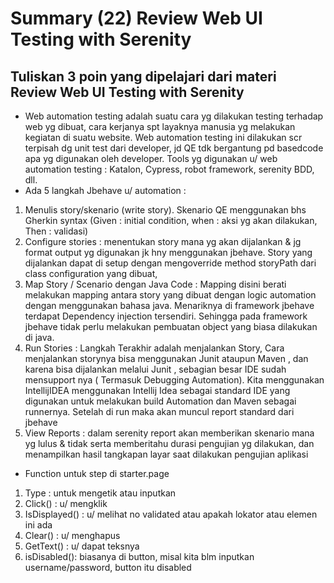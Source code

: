 # Summary (22) Review Web UI Testing with Serenity
## Tuliskan 3 poin yang dipelajari dari materi Review Web UI Testing with Serenity

- Web automation testing adalah suatu cara yg dilakukan testing terhadap web yg dibuat, cara kerjanya spt layaknya manusia yg melakukan kegiatan di suatu website. Web automation testing ini dilakukan scr terpisah dg unit test dari developer, jd QE tdk bergantung pd basedcode apa yg digunakan oleh developer. Tools yg digunakan u/ web automation testing : Katalon, Cypress, robot framework, serenity BDD, dll.
- Ada 5 langkah Jbehave u/ automation :
1.	Menulis story/skenario (write story). Skenario QE menggunakan bhs Gherkin syntax (Given : initial condition, when : aksi yg akan dilakukan, Then : validasi)
2.	Configure stories : menentukan story mana yg akan dijalankan & jg format output yg digunakan jk hny menggunakan jbehave. Story yang dijalankan dapat di setup dengan mengoverride method storyPath dari class configuration yang dibuat,
3.	Map Story / Scenario dengan Java Code : Mapping disini berati melakukan mapping antara story yang dibuat dengan logic automation dengan menggunakan bahasa java. Menariknya di framework jbehave terdapat Dependency injection tersendiri. Sehingga pada framework jbehave tidak perlu melakukan pembuatan object yang biasa dilakukan di java.
4.	Run Stories : Langkah Terakhir adalah menjalankan Story, Cara menjalankan storynya bisa menggunakan Junit ataupun Maven , dan karena bisa dijalankan melalui Junit , sebagian besar IDE sudah mensupport nya ( Termasuk Debugging Automation). Kita menggunakan IntellijIDEA menggunakan Intellij Idea sebagai standard IDE yang digunakan untuk melakukan build Automation dan Maven sebagai runnernya. Setelah di run maka akan muncul report standard dari jbehave
5.	View Reports : dalam serenity report akan memberikan skenario mana yg lulus & tidak serta memberitahu durasi pengujian yg dilakukan, dan menampilkan hasil tangkapan layar saat dilakukan pengujian aplikasi
- Function untuk step di starter.page
1.	Type : untuk mengetik atau inputkan
2.	Click() : u/ mengklik
3.	IsDisplayed() : u/ melihat no validated atau apakah lokator atau elemen ini ada
4.	Clear() : u/ menghapus
5.	GetText() : u/ dapat teksnya
6.	isDisabled(): biasanya di button, misal kita blm inputkan username/password, button itu disabled

